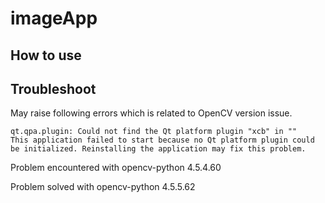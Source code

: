 # imageApp

## How to use

## Troubleshoot
May raise following errors which is related to OpenCV version issue.

```
qt.qpa.plugin: Could not find the Qt platform plugin "xcb" in ""
This application failed to start because no Qt platform plugin could be initialized. Reinstalling the application may fix this problem.
```
Problem encountered with opencv-python 4.5.4.60

Problem solved with opencv-python 4.5.5.62

